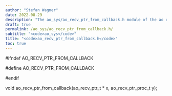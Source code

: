 ```yaml
---
author: "Stefan Wagner"
date: 2022-08-29
description: "The ao_sys/ao_recv_ptr_from_callback.h module of the ao real-time operating system."
draft: true
permalink: /ao_sys/ao_recv_ptr_from_callback.h/ 
subtitle: "<code>ao_sys</code>"
title: "<code>ao_recv_ptr_from_callback.h</code>"
toc: true
---
```


#ifndef AO_RECV_PTR_FROM_CALLBACK

#define AO_RECV_PTR_FROM_CALLBACK

#endif

void    ao_recv_ptr_from_callback(ao_recv_ptr_t * x, ao_recv_ptr_proc_t y);

